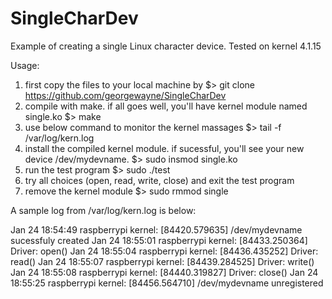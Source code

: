 # SingleCharDev
Example of creating a single Linux character device. Tested on kernel 4.1.15

Usage:
1. first copy the files to your local machine by
    $> git clone https://github.com/georgewayne/SingleCharDev
2. compile with make. if all goes well, you'll have kernel module named single.ko
    $> make
3. use below command to monitor the kernel massages
    $> tail -f /var/log/kern.log
4. install the compiled kernel module. if sucessful, you'll see your new device /dev/mydevname.
    $> sudo insmod single.ko
5. run the test program
    $> sudo ./test
6. try all choices (open, read, write, close) and exit the test program
7. remove the kernel module
    $> sudo rmmod single

A sample log from /var/log/kern.log is below:

Jan 24 18:54:49 raspberrypi kernel: [84420.579635] /dev/mydevname sucessfuly created
Jan 24 18:55:01 raspberrypi kernel: [84433.250364] Driver: open()
Jan 24 18:55:04 raspberrypi kernel: [84436.435252] Driver: read()
Jan 24 18:55:07 raspberrypi kernel: [84439.284525] Driver: write()
Jan 24 18:55:08 raspberrypi kernel: [84440.319827] Driver: close()
Jan 24 18:55:25 raspberrypi kernel: [84456.564710] /dev/mydevname unregistered

